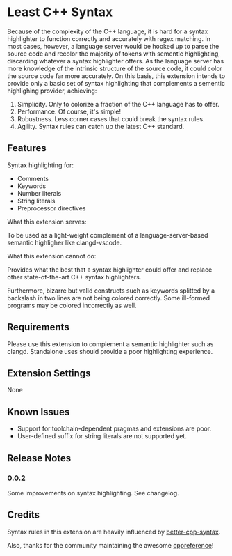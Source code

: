# Least C++ Syntax

Because of the complexity of the C++ language, it is hard for a syntax highlighter to function correctly and accurately with regex matching. In most cases, however, a language server would be hooked up to parse the source code and recolor the majority of tokens with sementic highlighting, discarding whatever a syntax highlighter offers. As the language server has more knowledge of the intrinsic structure of the source code, it could color the source code far more accurately. On this basis, this extension intends to provide only a basic set of syntax highlighting that complements a sementic highlighing provider, achieving:

1. Simplicity. Only to colorize a fraction of the C++ language has to offer.
2. Performance. Of course, it's simple!
3. Robustness. Less corner cases that could break the syntax rules.
4. Agility. Syntax rules can catch up the latest C++ standard.

## Features

Syntax highlighting for:

- Comments
- Keywords
- Number literals
- String literals
- Preprocessor directives

What this extension serves:

To be used as a light-weight complement of a language-server-based semantic highligher like clangd-vscode.

What this extension cannot do:

Provides what the best that a syntax highlighter could offer and replace other state-of-the-art C++ syntax highlighters.

Furthermore, bizarre but valid constructs such as keywords splitted by a backslash in two lines are not being colored correctly. Some ill-formed programs may be colored incorrectly as well.

## Requirements

Please use this extension to complement a semantic highlighter such as clangd. Standalone uses should provide a poor highlighting experience.

## Extension Settings

None

## Known Issues

- Support for toolchain-dependent pragmas and extensions are poor.
- User-defined suffix for string literals are not supported yet.

## Release Notes

### 0.0.2
Some improvements on syntax highlighting. See changelog.

## Credits

Syntax rules in this extension are heavily influenced by [better-cpp-syntax](https://github.com/jeff-hykin/better-cpp-syntax).

Also, thanks for the community maintaining the awesome [cppreference](https://en.cppreference.com/w/)!